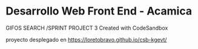 # Desarrollo Web Front End - Acamica

GIFOS SEARCH /SPRINT PROJECT 3
Created with CodeSandbox

proyecto desplegado en https://loretobravo.github.io/csb-kgevt/
